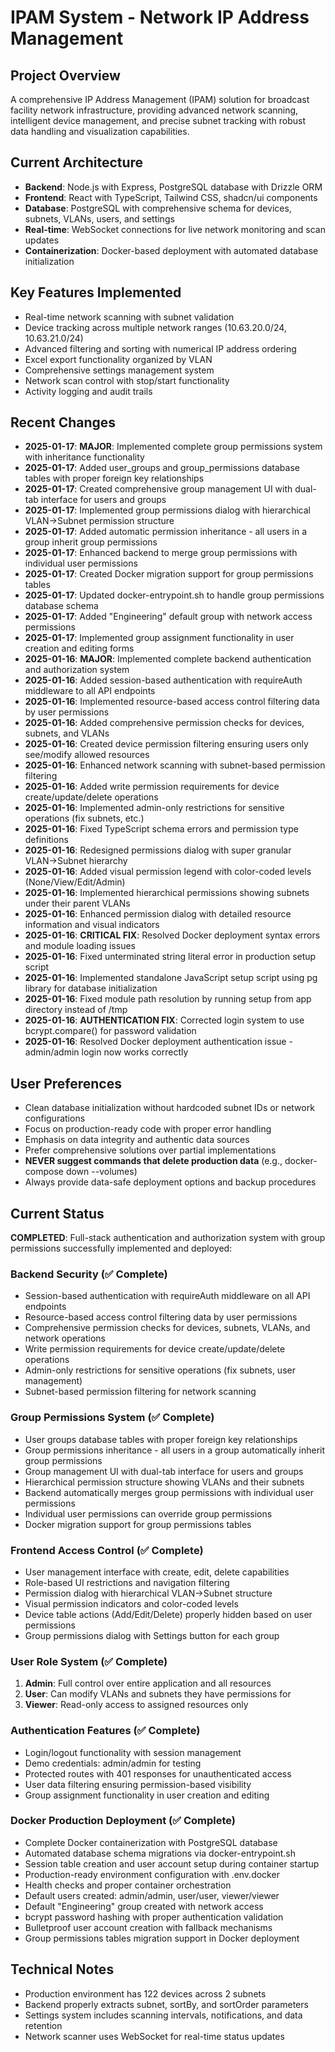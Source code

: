 # IPAM System - Network IP Address Management

## Project Overview
A comprehensive IP Address Management (IPAM) solution for broadcast facility network infrastructure, providing advanced network scanning, intelligent device management, and precise subnet tracking with robust data handling and visualization capabilities.

## Current Architecture
- **Backend**: Node.js with Express, PostgreSQL database with Drizzle ORM
- **Frontend**: React with TypeScript, Tailwind CSS, shadcn/ui components
- **Database**: PostgreSQL with comprehensive schema for devices, subnets, VLANs, users, and settings
- **Real-time**: WebSocket connections for live network monitoring and scan updates
- **Containerization**: Docker-based deployment with automated database initialization

## Key Features Implemented
- Real-time network scanning with subnet validation
- Device tracking across multiple network ranges (10.63.20.0/24, 10.63.21.0/24)
- Advanced filtering and sorting with numerical IP address ordering
- Excel export functionality organized by VLAN
- Comprehensive settings management system
- Network scan control with stop/start functionality
- Activity logging and audit trails

## Recent Changes
- **2025-01-17**: **MAJOR**: Implemented complete group permissions system with inheritance functionality
- **2025-01-17**: Added user_groups and group_permissions database tables with proper foreign key relationships
- **2025-01-17**: Created comprehensive group management UI with dual-tab interface for users and groups
- **2025-01-17**: Implemented group permissions dialog with hierarchical VLAN→Subnet permission structure
- **2025-01-17**: Added automatic permission inheritance - all users in a group inherit group permissions
- **2025-01-17**: Enhanced backend to merge group permissions with individual user permissions
- **2025-01-17**: Created Docker migration support for group permissions tables
- **2025-01-17**: Updated docker-entrypoint.sh to handle group permissions database schema
- **2025-01-17**: Added "Engineering" default group with network access permissions
- **2025-01-17**: Implemented group assignment functionality in user creation and editing forms
- **2025-01-16**: **MAJOR**: Implemented complete backend authentication and authorization system
- **2025-01-16**: Added session-based authentication with requireAuth middleware to all API endpoints
- **2025-01-16**: Implemented resource-based access control filtering data by user permissions
- **2025-01-16**: Added comprehensive permission checks for devices, subnets, and VLANs
- **2025-01-16**: Created device permission filtering ensuring users only see/modify allowed resources
- **2025-01-16**: Enhanced network scanning with subnet-based permission filtering
- **2025-01-16**: Added write permission requirements for device create/update/delete operations
- **2025-01-16**: Implemented admin-only restrictions for sensitive operations (fix subnets, etc.)
- **2025-01-16**: Fixed TypeScript schema errors and permission type definitions
- **2025-01-16**: Redesigned permissions dialog with super granular VLAN→Subnet hierarchy
- **2025-01-16**: Added visual permission legend with color-coded levels (None/View/Edit/Admin)
- **2025-01-16**: Implemented hierarchical permissions showing subnets under their parent VLANs
- **2025-01-16**: Enhanced permission dialog with detailed resource information and visual indicators
- **2025-01-16**: **CRITICAL FIX**: Resolved Docker deployment syntax errors and module loading issues
- **2025-01-16**: Fixed unterminated string literal error in production setup script
- **2025-01-16**: Implemented standalone JavaScript setup script using pg library for database initialization
- **2025-01-16**: Fixed module path resolution by running setup from app directory instead of /tmp
- **2025-01-16**: **AUTHENTICATION FIX**: Corrected login system to use bcrypt.compare() for password validation
- **2025-01-16**: Resolved Docker deployment authentication issue - admin/admin login now works correctly

## User Preferences
- Clean database initialization without hardcoded subnet IDs or network configurations
- Focus on production-ready code with proper error handling
- Emphasis on data integrity and authentic data sources
- Prefer comprehensive solutions over partial implementations
- **NEVER suggest commands that delete production data** (e.g., docker-compose down --volumes)
- Always provide data-safe deployment options and backup procedures

## Current Status
**COMPLETED**: Full-stack authentication and authorization system with group permissions successfully implemented and deployed:

### Backend Security (✅ Complete)
- Session-based authentication with requireAuth middleware on all API endpoints
- Resource-based access control filtering data by user permissions
- Comprehensive permission checks for devices, subnets, VLANs, and network operations
- Write permission requirements for device create/update/delete operations
- Admin-only restrictions for sensitive operations (fix subnets, user management)
- Subnet-based permission filtering for network scanning

### Group Permissions System (✅ Complete)
- User groups database tables with proper foreign key relationships
- Group permissions inheritance - all users in a group automatically inherit group permissions
- Group management UI with dual-tab interface for users and groups
- Hierarchical permission structure showing VLANs and their subnets
- Backend automatically merges group permissions with individual user permissions
- Individual user permissions can override group permissions
- Docker migration support for group permissions tables

### Frontend Access Control (✅ Complete)  
- User management interface with create, edit, delete capabilities
- Role-based UI restrictions and navigation filtering
- Permission dialog with hierarchical VLAN→Subnet structure
- Visual permission indicators and color-coded levels
- Device table actions (Add/Edit/Delete) properly hidden based on user permissions
- Group permissions dialog with Settings button for each group

### User Role System (✅ Complete)
1. **Admin**: Full control over entire application and all resources
2. **User**: Can modify VLANs and subnets they have permissions for  
3. **Viewer**: Read-only access to assigned resources only

### Authentication Features (✅ Complete)
- Login/logout functionality with session management
- Demo credentials: admin/admin for testing
- Protected routes with 401 responses for unauthenticated access
- User data filtering ensuring permission-based visibility
- Group assignment functionality in user creation and editing

### Docker Production Deployment (✅ Complete)
- Complete Docker containerization with PostgreSQL database
- Automated database schema migrations via docker-entrypoint.sh
- Session table creation and user account setup during container startup
- Production-ready environment configuration with .env.docker
- Health checks and proper container orchestration
- Default users created: admin/admin, user/user, viewer/viewer
- Default "Engineering" group created with network access
- bcrypt password hashing with proper authentication validation
- Bulletproof user account creation with fallback mechanisms
- Group permissions tables migration support in Docker deployment

## Technical Notes
- Production environment has 122 devices across 2 subnets
- Backend properly extracts subnet, sortBy, and sortOrder parameters
- Settings system includes scanning intervals, notifications, and data retention
- Network scanner uses WebSocket for real-time status updates